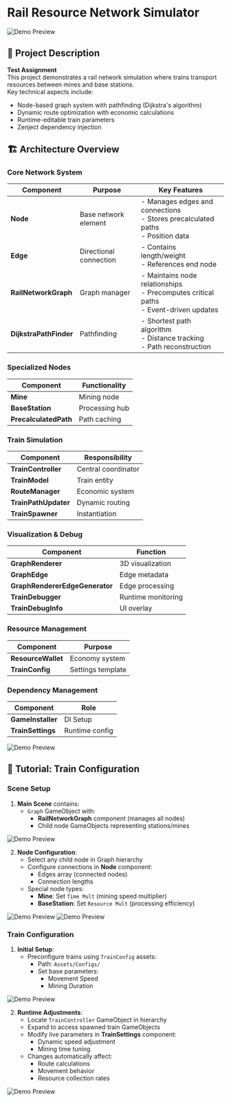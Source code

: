 # Rail Resource Network Simulator

![Demo Preview](https://github.com/Akynin99/Resource-Rail-Network/blob/dev/Screenshots/ezgif-822e775c32cff2.gif)  

## 📝 Project Description
**Test Assignment**  
This project demonstrates a rail network simulation where trains transport resources between mines and base stations.  
Key technical aspects include:
- Node-based graph system with pathfinding (Dijkstra's algorithm)
- Dynamic route optimization with economic calculations
- Runtime-editable train parameters
- Zenject dependency injection

## 🏗️ Architecture Overview

### Core Network System
| Component | Purpose | Key Features |
|-----------|---------|--------------|
| **Node** | Base network element | - Manages edges and connections<br>- Stores precalculated paths<br>- Position data |
| **Edge** | Directional connection | - Contains length/weight<br>- References end node |
| **RailNetworkGraph** | Graph manager | - Maintains node relationships<br>- Precomputes critical paths<br>- Event-driven updates |
| **DijkstraPathFinder** | Pathfinding | - Shortest path algorithm<br>- Distance tracking<br>- Path reconstruction |

### Specialized Nodes
| Component | Functionality |
|-----------|---------------|
| **Mine** | Mining node | - Time multiplier logic<br>- Non-negative validation |
| **BaseStation** | Processing hub | - Resource multiplier<br>- Change tracking |
| **PrecalculatedPath** | Path caching | - Stores target/next node<br>- Full path sequence |

### Train Simulation
| Component | Responsibility |
|-----------|----------------|
| **TrainController** | Central coordinator | - Lifecycle management<br>- Dependency injection |
| **TrainModel** | Train entity | - State machine (Moving/Mining/Delivering)<br>- Path following logic |
| **RouteManager** | Economic system | - Profit calculations<br>- Route caching |
| **TrainPathUpdater** | Dynamic routing | - Mid-journey rerouting<br>- Path reversal logic |
| **TrainSpawner** | Instantiation | - Config-based spawning<br>- Component setup |

### Visualization & Debug
| Component | Function |
|-----------|----------|
| **GraphRenderer** | 3D visualization | - Line rendering<br>- Edge type styling |
| **GraphEdge** | Edge metadata | - Type definitions (Correct/One-way/Invalid) |
| **GraphRendererEdgeGenerator** | Edge processing | - Duplicate prevention<br>- Connection validation |
| **TrainDebugger** | Runtime monitoring | - State visualization<br>- Gizmo drawing |
| **TrainDebugInfo** | UI overlay | - Textual status display |

### Resource Management
| Component | Purpose |
|-----------|---------|
| **ResourceWallet** | Economy system | - Resource tracking<br>- Event-driven updates |
| **TrainConfig** | Settings template | - Prefab/speed/mining presets |

### Dependency Management
| Component | Role |
|-----------|------|
| **GameInstaller** | DI Setup | - Zenject bindings<br>- Component linking |
| **TrainSettings** | Runtime config | - Live parameter tuning<br>- Change propagation |

![Demo Preview](https://github.com/Akynin99/Resource-Rail-Network/blob/dev/Screenshots/ezgif-5a066039f13a82.gif)  

## 🚂 Tutorial: Train Configuration

### Scene Setup
1. **Main Scene** contains:
   - `Graph` GameObject with:
     - **RailNetworkGraph** component (manages all nodes)
     - Child node GameObjects representing stations/mines

![Demo Preview](https://github.com/Akynin99/Resource-Rail-Network/blob/dev/Screenshots/settings.png) 

2. **Node Configuration**:
   - Select any child node in Graph hierarchy
   - Configure connections in **Node** component:
     - Edges array (connected nodes)
     - Connection lengths
   - Special node types:
     - **Mine**: Set `Time Mult` (mining speed multiplier)
     - **BaseStation**: Set `Resource Mult` (processing efficiency)

![Demo Preview](https://github.com/Akynin99/Resource-Rail-Network/blob/dev/Screenshots/base%20station.png)  ![Demo Preview](https://github.com/Akynin99/Resource-Rail-Network/blob/dev/Screenshots/mine.png) 

### Train Configuration
1. **Initial Setup**:
   - Preconfigure trains using `TrainConfig` assets:
     - Path: `Assets/Configs/`
     - Set base parameters:
       - Movement Speed
       - Mining Duration

![Demo Preview](https://github.com/Akynin99/Resource-Rail-Network/blob/dev/Screenshots/config.png) 

2. **Runtime Adjustments**:
   - Locate `TrainController` GameObject in hierarchy
   - Expand to access spawned train GameObjects
   - Modify live parameters in **TrainSettings** component:
     - Dynamic speed adjustment
     - Mining time tuning
   - Changes automatically affect:
     - Route calculations
     - Movement behavior
     - Resource collection rates

![Demo Preview](https://github.com/Akynin99/Resource-Rail-Network/blob/dev/Screenshots/settings2.png) 
